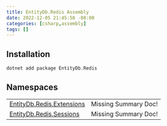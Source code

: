 ```yaml
---
title: EntityDb.Redis Assembly
date: 2022-12-05 21:45:58 -08:00
categories: [csharp,assembly]
tags: []
---
```


## Installation
```sh
dotnet add package EntityDb.Redis
```
## Namespaces
<table><tr><td><a href='/posts/csharp.namespace.entitydb.redis.extensions/'>EntityDb.Redis.Extensions</a></td><td>Missing Summary Doc!</td></tr><tr><td><a href='/posts/csharp.namespace.entitydb.redis.sessions/'>EntityDb.Redis.Sessions</a></td><td>Missing Summary Doc!</td></tr></table>
